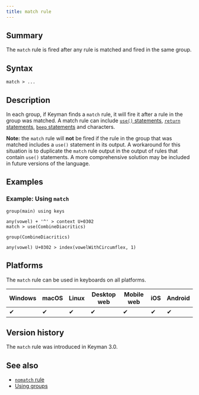 ```yaml
---
title: match rule
---
```


## Summary

The `match` rule is fired after any rule is matched and fired in the same group.

## Syntax

```
match > ...
```

## Description

In each group, if Keyman finds a `match` rule, it will fire it after a rule in
the group was matched. A match rule can include [`use()` statements](use),
[`return` statements](return), [`beep` statements](beep) and characters.

**Note:** the `match` rule will **not** be fired if the rule in the group that
was matched includes a `use()` statement in its output. A workaround for this
situation is to duplicate the `match` rule output in the output of rules that
contain `use()` statements. A more comprehensive solution may be included in
future versions of the language.

## Examples

### Example: Using `match`

```
group(main) using keys

any(vowel) + '^' > context U+0302
match > use(CombineDiacritics)

group(CombineDiacritics)

any(vowel) U+0302 > index(vowelWithCircumflex, 1)
```

## Platforms

The `match` rule can be used in keyboards on all platforms.

<table class='platform'>
  <thead>
    <tr><th>Windows</th><th>macOS</th><th>Linux</th><th>Desktop web</th><th>Mobile web</th><th>iOS</th><th>Android</th></tr>
  </thead>
  <tbody>
    <tr><td>✔</td><td>✔</td><td>✔</td><td>✔</td><td>✔</td><td>✔</td><td>✔</td></tr>
  </tbody>
</table>

## Version history

The `match` rule was introduced in Keyman 3.0.

## See also

* [`nomatch` rule](nomatch)
* [Using groups](../guide/groups)
